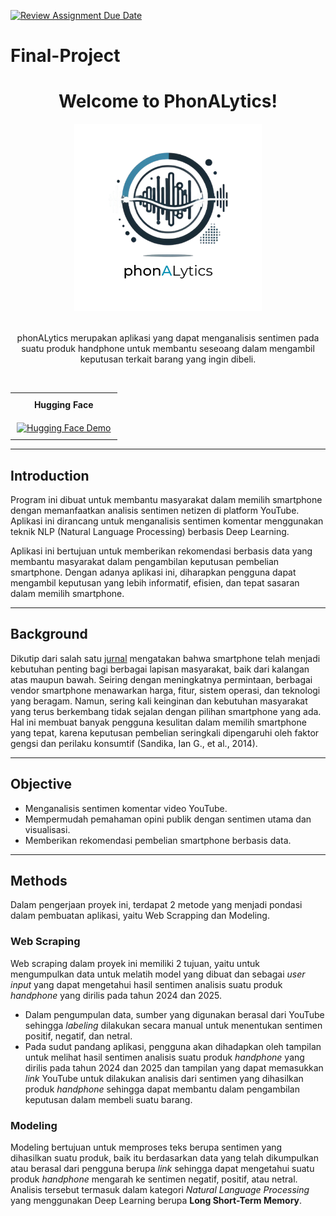 [![Review Assignment Due Date](https://classroom.github.com/assets/deadline-readme-button-22041afd0340ce965d47ae6ef1cefeee28c7c493a6346c4f15d667ab976d596c.svg)](https://classroom.github.com/a/8qmUfAce)

# Final-Project

<div align='center'>
    <h1><b>Welcome to PhonALytics!</b></h1>
    <img src='https://github.com/FTDS-assignment-bay/p2-final-project-phonalitics/blob/main/phonALytics.png' width="300"/>
    <br><br>
    <p>phonALytics merupakan aplikasi yang dapat menganalisis sentimen pada suatu produk handphone untuk membantu seseoang dalam mengambil keputusan terkait barang yang ingin dibeli.</p>
    <br>
</div>
<table style="width: 100%; text-align: center; border-collapse: collapse;">
    <tr>
        <th style="padding: 10px;">Hugging Face</th>
    </tr>
    <tr>
        <td style="padding: 10px;">
            <a href="https://huggingface.co/spaces/stanlys96/Phonalitics">
                <img src="https://img.shields.io/badge/Demo-Hugging%20Face-blue" alt="Hugging Face Demo">
            </a>
        </td>
    </tr>
</table>

---

## **Introduction**

Program ini dibuat untuk membantu masyarakat dalam memilih smartphone dengan memanfaatkan analisis sentimen netizen di platform YouTube. Aplikasi ini dirancang untuk menganalisis sentimen komentar menggunakan teknik NLP (Natural Language Processing) berbasis Deep Learning.

Aplikasi ini bertujuan untuk memberikan rekomendasi berbasis data yang membantu masyarakat dalam pengambilan keputusan pembelian smartphone. Dengan adanya aplikasi ini, diharapkan pengguna dapat mengambil keputusan yang lebih informatif, efisien, dan tepat sasaran dalam memilih smartphone.

---

## **Background**

Dikutip dari salah satu [jurnal](https://www.neliti.com/id/publications/171816/penentuan-karakteristik-pengguna-sebagai-pendukung-keputusan-dalam-memilih-smart#cite) mengatakan bahwa smartphone telah menjadi kebutuhan penting bagi berbagai lapisan masyarakat, baik dari kalangan atas maupun bawah. Seiring dengan meningkatnya permintaan, berbagai vendor smartphone menawarkan harga, fitur, sistem operasi, dan teknologi yang beragam. Namun, sering kali keinginan dan kebutuhan masyarakat yang terus berkembang tidak sejalan dengan pilihan smartphone yang ada. Hal ini membuat banyak pengguna kesulitan dalam memilih smartphone yang tepat, karena keputusan pembelian seringkali dipengaruhi oleh faktor gengsi dan perilaku konsumtif (Sandika, Ian G., et al., 2014).

---

## **Objective**

- Menganalisis sentimen komentar video YouTube.
- Mempermudah pemahaman opini publik dengan sentimen utama dan visualisasi.
- Memberikan rekomendasi pembelian smartphone berbasis data.

---

## **Methods**

Dalam pengerjaan proyek ini, terdapat 2 metode yang menjadi pondasi dalam pembuatan aplikasi, yaitu Web Scrapping dan Modeling.

### Web Scraping

Web scraping dalam proyek ini memiliki 2 tujuan, yaitu untuk mengumpulkan data untuk melatih model yang dibuat dan sebagai _user input_ yang dapat mengetahui hasil sentimen analisis suatu produk _handphone_ yang dirilis pada tahun 2024 dan 2025.

- Dalam pengumpulan data, sumber yang digunakan berasal dari YouTube sehingga _labeling_ dilakukan secara manual untuk menentukan sentimen positif, negatif, dan netral.
- Pada sudut pandang aplikasi, pengguna akan dihadapkan oleh tampilan untuk melihat hasil sentimen analisis suatu produk _handphone_ yang dirilis pada tahun 2024 dan 2025 dan tampilan yang dapat memasukkan _link_ YouTube untuk dilakukan analisis dari sentimen yang dihasilkan produk _handphone_ sehingga dapat membantu dalam pengambilan keputusan dalam membeli suatu barang.

### Modeling

Modeling bertujuan untuk memproses teks berupa sentimen yang dihasilkan suatu produk, baik itu berdasarkan data yang telah dikumpulkan atau berasal dari pengguna berupa _link_ sehingga dapat mengetahui suatu produk _handphone_ mengarah ke sentimen negatif, positif, atau netral. Analisis tersebut termasuk dalam kategori _Natural Language Processing_ yang menggunakan Deep Learning berupa **Long Short-Term Memory**.
